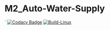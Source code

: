 # M2_Auto-Water-Supply
`
[![Codacy Badge](https://app.codacy.com/project/badge/Grade/3840301ec3ae4bcea4b4e88e6f310b4b)](https://www.codacy.com/gh/ri7aad/M2_Auto-Water-Supply/dashboard?utm_source=github.com&amp;utm_medium=referral&amp;utm_content=ri7aad/M2_Auto-Water-Supply&amp;utm_campaign=Badge_Grade)
[![Build-Linux](https://github.com/ri7aad/M2_Auto-Water-Supply/actions/workflows/Build-linux.yml/badge.svg)](https://github.com/ri7aad/M2_Auto-Water-Supply/actions/workflows/Build-linux.yml)
